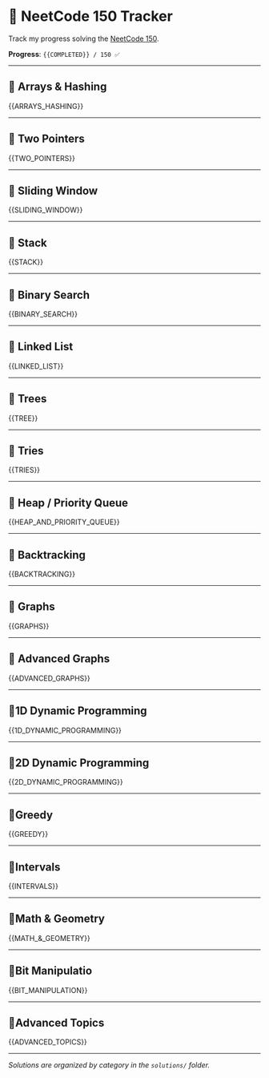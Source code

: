 # 🧠 NeetCode 150 Tracker

Track my progress solving the [NeetCode 150](https://neetcode.io/practice).

**Progress**: `{{COMPLETED}} / 150 ✅`

---

## 📂 Arrays & Hashing

{{ARRAYS_HASHING}}

---

## 📂 Two Pointers

{{TWO_POINTERS}}

---

## 📂 Sliding Window

{{SLIDING_WINDOW}}

---

## 📂 Stack

{{STACK}}

---

## 📂 Binary Search

{{BINARY_SEARCH}}

---

## 📂 Linked List

{{LINKED_LIST}}

---

## 📂 Trees

{{TREE}}

---

## 📂 Tries

{{TRIES}}

---

## 📂 Heap / Priority Queue

{{HEAP_AND_PRIORITY_QUEUE}}

---

## 📂 Backtracking

{{BACKTRACKING}}

---

## 📂 Graphs

{{GRAPHS}}

---

## 📂 Advanced Graphs

{{ADVANCED_GRAPHS}}

---

## 📂1D Dynamic Programming

{{1D_DYNAMIC_PROGRAMMING}}

---

## 📂2D Dynamic Programming

{{2D_DYNAMIC_PROGRAMMING}}

---

## 📂Greedy

{{GREEDY}}

---

## 📂Intervals

{{INTERVALS}}

---

## 📂Math & Geometry

{{MATH_&_GEOMETRY}}

---

## 📂Bit Manipulatio

{{BIT_MANIPULATION}}

---

## 📂Advanced Topics

{{ADVANCED_TOPICS}}

---

_Solutions are organized by category in the `solutions/` folder._

